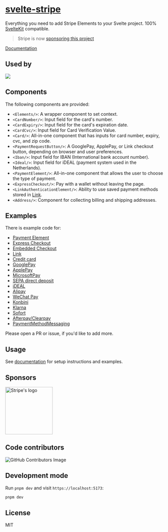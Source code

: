 # [svelte-stripe](https://sveltestripe.com)

Everything you need to add Stripe Elements to your Svelte project. 100% [SvelteKit](https://kit.svelte.dev/) compatible.

> Stripe is now [sponsoring this project](#sponsors)

[Documentation](https://sveltestripe.com)

## Used by

<a href="https://github.com/joshnuss/svelte-stripe/network/dependents">
  <img src="https://dependents.info/joshnuss/svelte-stripe/image.svg" />
</a>


## Components

The following components are provided:

- `<Elements/>`: A wrapper component to set context.
- `<CardNumber/>`: Input field for the card's number.
- `<CardExpiry/>`: Input field for the card's expiration date.
- `<CardCvc/>`: Input field for Card Verification Value.
- `<Card/>`: All-in-one component that has inputs for card number, expiry, cvc, and zip code.
- `<PaymentRequestButton/>`: A GooglePay, ApplePay, or Link checkout button, depending on browser and user preferences.
- `<Iban/>`: Input field for IBAN (International bank account number).
- `<Ideal/>`: Input field for iDEAL (payment system used in the Netherlands).
- `<PaymentElement/>`: All-in-one component that allows the user to choose the type of payment.
- `<ExpressCheckout/>`: Pay with a wallet without leaving the page.
- `<LinkAuthenticationElement/>`: Ability to use saved payment methods stored in [Link](https://link.co).
- `<Address/>`: Component for collecting billing and shipping addresses.

## Examples

There is example code for:

- [Payment Element](src/routes/examples/payment-element)
- [Express Checkout](src/routes/examples/express-checkout)
- [Embedded Checkout](src/routes/examples/embedded-checkout)
- [Link](src/routes/examples/payment-element)
- [Credit card](src/routes/examples/credit-card)
- [GooglePay](src/routes/examples/payment-request)
- [ApplePay](src/routes/examples/payment-request)
- [MicrosoftPay](src/routes/examples/payment-request)
- [SEPA direct deposit](src/routes/examples/sepa)
- [iDEAL](src/routes/examples/ideal)
- [Alipay](src/routes/examples/alipay)
- [WeChat Pay](src/routes/examples/wechat-pay)
- [Konbini](src/routes/examples/konbini)
- [Klarna](src/routes/examples/klarna)
- [Sofort](src/routes/examples/sofort)
- [Afterpay/Clearpay](src/routes/examples/afterpay-clearpay)
- [PaymentMethodMessaging](src/routes/examples/payment-method-messaging)

Please open a PR or issue, if you'd like to add more.

## Usage

See [documentation](https://sveltestripe.com) for setup instructions and examples.

## Sponsors

<a href="https://stripe.com">
  <img src="https://raw.githubusercontent.com/joshnuss/svelte-stripe/main/static/logos/stripe.svg" width="150px" alt="Stripe's logo"/>
</a>

## Code contributors

![GitHub Contributors Image](https://contrib.rocks/image?repo=joshnuss/svelte-stripe)

## Development mode

Run `pnpm dev` and visit `https://localhost:5173`:

```bash
pnpm dev
```

## License

MIT
